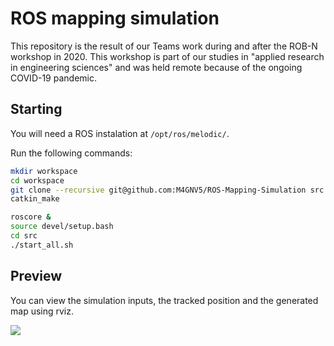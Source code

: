 # ROS mapping simulation

This repository is the result of our Teams work during and after the ROB-N
workshop in 2020. This workshop is part of our studies in "applied research
in engineering sciences" and was held remote because of the ongoing COVID-19
pandemic.

## Starting

You will need a ROS instalation at `/opt/ros/melodic/`.

Run the following commands:

```sh
mkdir workspace
cd workspace
git clone --recursive git@github.com:M4GNV5/ROS-Mapping-Simulation src
catkin_make

roscore &
source devel/setup.bash
cd src
./start_all.sh
```

## Preview

You can view the simulation inputs, the tracked position and the generated map
using rviz.

![](https://i.m4gnus.de/112deb.png)

